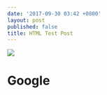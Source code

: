 ```yaml
---
date: '2017-09-30 03:42 +0800'
layout: post
published: false
title: HTML Test Post
---
```

<dl>
  <img src="/images/branding/googlelogo/2x/googlelogo_color_272x92dp.png"/>
  <h1>Google</h1>
</dl>
